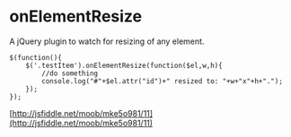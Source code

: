 onElementResize
===============

A jQuery plugin to watch for resizing of any element.

    $(function(){
        $('.testItem').onElementResize(function($el,w,h){
			//do something
			console.log("#"+$el.attr("id")+" resized to: "+w+"x"+h+".");
        });
    });

[http://jsfiddle.net/moob/mke5o981/11](http://jsfiddle.net/moob/mke5o981/11)
